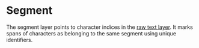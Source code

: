 # Segment
The segment layer points to character indices in the [raw text layer](raw_text.md). It marks spans of characters as belonging to the same segment using unique identifiers.

